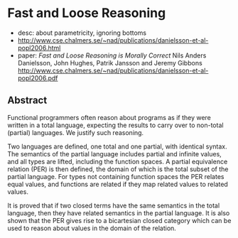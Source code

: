 # Fast and Loose Reasoning

- desc: about parametricity, ignoring bottoms
- http://www.cse.chalmers.se/~nad/publications/danielsson-et-al-popl2006.html
- paper: *Fast and Loose Reasoning is Morally Correct*
  Nils Anders Danielsson, John Hughes, Patrik Jansson and Jeremy Gibbons
  http://www.cse.chalmers.se/~nad/publications/danielsson-et-al-popl2006.pdf


## Abstract

Functional programmers often reason about programs as if they were written in a total language, expecting the results to carry over to non-total (partial) languages. We justify such reasoning.

Two languages are defined, one total and one partial, with identical syntax. The semantics of the partial language includes partial and infinite values, and all types are lifted, including the function spaces. A partial equivalence relation (PER) is then defined, the domain of which is the total subset of the partial language. For types not containing function spaces the PER relates equal values, and functions are related if they map related values to related values.

It is proved that if two closed terms have the same semantics in the total language, then they have related semantics in the partial language. It is also shown that the PER gives rise to a bicartesian closed category which can be used to reason about values in the domain of the relation.
